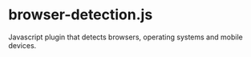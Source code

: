 browser-detection.js
====================

Javascript plugin that detects browsers, operating systems and mobile devices.
